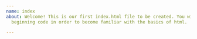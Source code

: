 ```yaml
---
name: index
about: Welcome! This is our first index.html file to be created. You will add some
  beginning code in order to become familiar with the basics of html.

---
```



